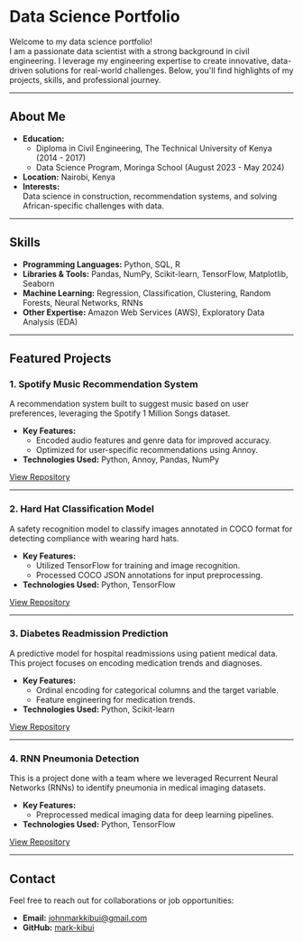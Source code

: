 #                                                 **Data Science Portfolio**

Welcome to my data science portfolio!  
I am a passionate data scientist with a strong background in civil engineering. I leverage my engineering expertise to create innovative, data-driven solutions for real-world challenges. 
Below, you'll find highlights of my projects, skills, and professional journey.

---

## **About Me**

- **Education:**
  - Diploma in Civil Engineering, The Technical University of Kenya (2014 - 2017)
  - Data Science Program, Moringa School (August 2023 - May 2024)
- **Location:** Nairobi, Kenya  
- **Interests:**  
  Data science in construction, recommendation systems, and solving African-specific challenges with data.

---

## **Skills**

- **Programming Languages:** Python, SQL, R  
- **Libraries & Tools:** Pandas, NumPy, Scikit-learn, TensorFlow, Matplotlib, Seaborn  
- **Machine Learning:** Regression, Classification, Clustering, Random Forests, Neural Networks, RNNs  
- **Other Expertise:** Amazon Web Services (AWS), Exploratory Data Analysis (EDA)  

---

## **Featured Projects**

### **1. Spotify Music Recommendation System**  
A recommendation system built to suggest music based on user preferences, leveraging the Spotify 1 Million Songs dataset.  

- **Key Features:**  
  - Encoded audio features and genre data for improved accuracy.  
  - Optimized for user-specific recommendations using Annoy.  
- **Technologies Used:** Python, Annoy, Pandas, NumPy  

[View Repository](https://github.com/mark-kibui/Spotify_Recommendation)

---

### **2. Hard Hat Classification Model**  
A safety recognition model to classify images annotated in COCO format for detecting compliance with wearing hard hats.  

- **Key Features:**  
  - Utilized TensorFlow for training and image recognition.  
  - Processed COCO JSON annotations for input preprocessing.  
- **Technologies Used:** Python, TensorFlow  

[View Repository](#) <!-- Update with actual repo link -->

---

### **3. Diabetes Readmission Prediction**  
A predictive model for hospital readmissions using patient medical data. This project focuses on encoding medication trends and diagnoses.  

- **Key Features:**  
  - Ordinal encoding for categorical columns and the target variable.  
  - Feature engineering for medication trends.  
- **Technologies Used:** Python, Scikit-learn  

[View Repository](https://github.com/mark-kibui/Diabetic-Patients-Readmission)

---

### **4. RNN Pneumonia Detection**  
This is a project done with a team where we leveraged Recurrent Neural Networks (RNNs) to identify pneumonia in medical imaging datasets.

- **Key Features:**  
  - Preprocessed medical imaging data for deep learning pipelines.    
- **Technologies Used:** Python, TensorFlow  

[View Repository](https://github.com/mark-kibui/Phase-4-Project)

---

## **Contact**

Feel free to reach out for collaborations or job opportunities:  

- **Email:** johnmarkkibui@gmail.com  
- **GitHub:** [mark-kibui](https://github.com/mark-kibui)

